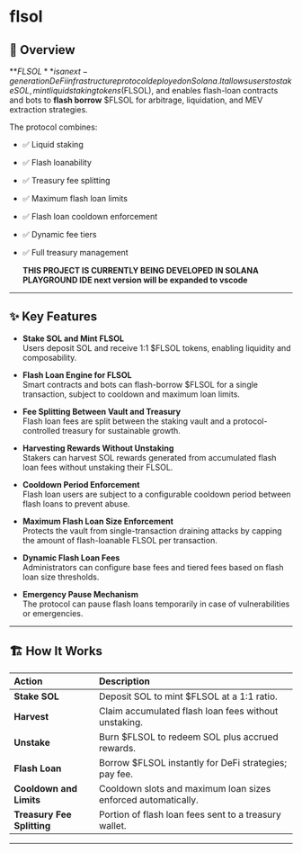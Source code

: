 # flsol

## 📖 Overview

**$FLSOL** is a next-generation DeFi infrastructure protocol deployed on Solana.  
It allows users to stake SOL, mint liquid staking tokens ($FLSOL), and enables flash-loan contracts and bots to **flash borrow** $FLSOL for arbitrage, liquidation, and MEV extraction strategies.

The protocol combines:
- ✅ Liquid staking
- ✅ Flash loanability
- ✅ Treasury fee splitting
- ✅ Maximum flash loan limits
- ✅ Flash loan cooldown enforcement
- ✅ Dynamic fee tiers
- ✅ Full treasury management

  **THIS PROJECT IS CURRENTLY BEING DEVELOPED IN SOLANA PLAYGROUND IDE next version will be expanded to vscode**

---

## ✨ Key Features

- **Stake SOL and Mint FLSOL**  
  Users deposit SOL and receive 1:1 $FLSOL tokens, enabling liquidity and composability.

- **Flash Loan Engine for FLSOL**  
  Smart contracts and bots can flash-borrow $FLSOL for a single transaction, subject to cooldown and maximum loan limits.

- **Fee Splitting Between Vault and Treasury**  
  Flash loan fees are split between the staking vault and a protocol-controlled treasury for sustainable growth.

- **Harvesting Rewards Without Unstaking**  
  Stakers can harvest SOL rewards generated from accumulated flash loan fees without unstaking their FLSOL.

- **Cooldown Period Enforcement**  
  Flash loan users are subject to a configurable cooldown period between flash loans to prevent abuse.

- **Maximum Flash Loan Size Enforcement**  
  Protects the vault from single-transaction draining attacks by capping the amount of flash-loanable FLSOL per transaction.

- **Dynamic Flash Loan Fees**  
  Administrators can configure base fees and tiered fees based on flash loan size thresholds.

- **Emergency Pause Mechanism**  
  The protocol can pause flash loans temporarily in case of vulnerabilities or emergencies.

---

## 🏗 How It Works

| Action                  | Description |
|:-------------------------|:------------|
| **Stake SOL**             | Deposit SOL to mint $FLSOL at a 1:1 ratio. |
| **Harvest**              | Claim accumulated flash loan fees without unstaking. |
| **Unstake**               | Burn $FLSOL to redeem SOL plus accrued rewards. |
| **Flash Loan**            | Borrow $FLSOL instantly for DeFi strategies; pay fee. |
| **Cooldown and Limits**   | Cooldown slots and maximum loan sizes enforced automatically. |
| **Treasury Fee Splitting**| Portion of flash loan fees sent to a treasury wallet. |

---
